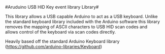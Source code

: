 #Aruduino USB HID Key event library Library#

This library allows a USB capable Arduino to act as a USB keyboard. Unlike the standard keyboard library included with the Arduino software this library removes the mapping of ASCII characters to USB HID scan codes and allows control of the keyboard via scan codes directly.  

Heavily based off the standard Arduino Keyboard library (https://github.com/arduino-libraries/Keyboard)
